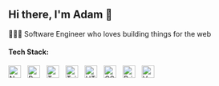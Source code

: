 <h2>Hi there, I'm Adam 👋</h2>

🧑🏻‍💻 Software Engineer who loves building things for the web

<h4>Tech Stack:</h4>

[next.js-link]: https://nextjs.org/
[react.js-link]: https://react.dev/
[typescript-link]: https://www.typescriptlang.org/
[tailwind-link]: https://tailwindcss.com/
[html-link]: https://html.com/
[css-link]: [https://html.com/](https://developer.mozilla.org/en-US/docs/Web/CSS)
[prisma-link]: https://www.prisma.io/
[vercel-link]: https://vercel.com/

[<img align="left" alt="Next.js" width="25px" src="https://cdn.simpleicons.org/nextdotjs/0000000/ffffff" style="padding-right:10px;" />][next.js-link]
[<img align="left" alt="React.js" width="25px" src="https://cdn.simpleicons.org/react/61DAFB" style="padding-right:10px;" />][react.js-link]
[<img align="left" alt="TypeScript" width="25px" src="https://cdn.simpleicons.org/typescript/3178C6" style="padding-right:10px;" />][typescript-link]
[<img align="left" alt="Tailwind" width="25px" src="https://cdn.simpleicons.org/tailwindcss/06B6D4" style="padding-right:10px;" />][tailwind-link]
[<img align="left" alt="HTML" width="25px" src="https://cdn.simpleicons.org/html5/E34F26" style="padding-right:10px;" />][html-link]
[<img align="left" alt="CSS" width="25px" src="https://cdn.simpleicons.org/css3/1572B6" style="padding-right:10px;" />][css-link]
[<img align="left" alt="Prisma" width="25px" src="https://cdn.simpleicons.org/prisma/0000000/ffffff" style="padding-right:10px;" />][prisma-link]
[<img align="left" alt="Vercel" width="25px" src="https://cdn.simpleicons.org/vercel/0000000/ffffff" style="padding-right:10px;" />][vercel-link]



